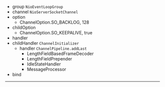 * group `NioEventLoopGroup`
* channel `NioServerSocketChannel`
* option
    * ChannelOption.SO_BACKLOG, 128
* childOption
    * ChannelOption.SO_KEEPALIVE, true
* handler
* childHandler `ChannelInitializer`
    * handler `ChannelPipeline.addLast`
        * LengthFieldBasedFrameDecoder
        * LengthFieldPrepender
        * IdleStateHandler
        * MessageProcessor
* bind

---
